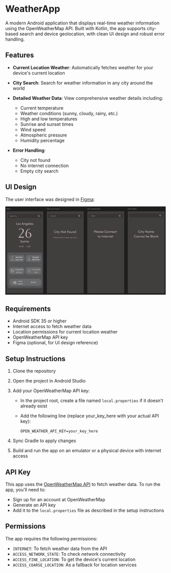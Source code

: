 # WeatherApp

A modern Android application that displays real-time weather information using the OpenWeatherMap API. Built with Kotlin, the app supports city-based search and device geolocation, with clean UI design and robust error handling.


## Features

- **Current Location Weather**: Automatically fetches weather for your device's current location

- **City Search**: Search for weather information in any city around the world

- **Detailed Weather Data**: View comprehensive weather details including:
  - Current temperature
  - Weather conditions (sunny, cloudy, rainy, etc.)
  - High and low temperatures
  - Sunrise and sunset times
  - Wind speed
  - Atmospheric pressure
  - Humidity percentage

- **Error Handling**:
  - City not found
  - No internet connection
  - Empty city search
    

## UI Design
The user interface was designed in [Figma](https://www.figma.com/):

![Weather App UI Design](FigmaDesign.png)


## Requirements

- Android SDK 35 or higher
- Internet access to fetch weather data
- Location permissions for current location weather
- OpenWeatherMap API key
- Figma (optional, for UI design reference)


## Setup Instructions

1.  Clone the repository
  
2.  Open the project in Android Studio
   
3.  Add your OpenWeatherMap API key:
    - In the project root, create a file named `local.properties` if it doesn't already exist
      
    - Add the following line (replace your_key_here with your actual API key):
      
      ```
      OPEN_WEATHER_API_KEY=your_key_here
      ```
    
4. Sync Gradle to apply changes

5. Build and run the app on an emulator or a physical device with internet access


## API Key

This app uses the [OpenWeatherMap API](https://openweathermap.org/api) to fetch weather data. To run the app, you'll need to:

- Sign up for an account at OpenWeatherMap
- Generate an API key
- Add it to the `local.properties` file as described in the setup instructions


## Permissions
The app requires the following permissions:

- `INTERNET`: To fetch weather data from the API
- `ACCESS_NETWORK_STATE`: To check network connectivity
- `ACCESS_FINE_LOCATION`: To get the device's current location
- `ACCESS_COARSE_LOCATION`: As a fallback for location services
